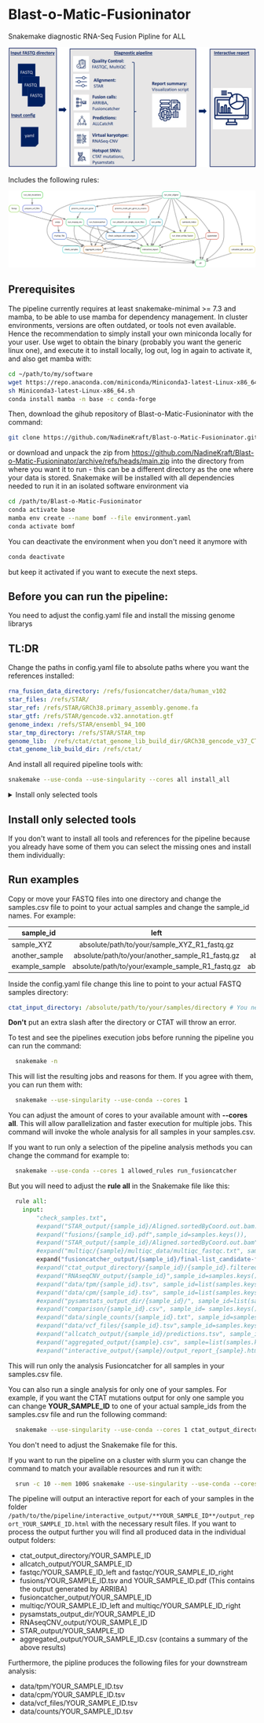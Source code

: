 # Blast-o-Matic-Fusioninator

Snakemake diagnostic RNA-Seq Fusion Pipline for ALL

![Blast-o-Matic-Fusionator](Pipeline.png?raw=true)


Includes the following rules:

![Rulegraph](rulegraph.svg?raw=true)

##  Prerequisites

The pipeline currently requires at least snakemake-minimal >= 7.3 and mamba, to be able to use mamba for dependency management.
In cluster environments, versions are often outdated, or tools not even available. Hence the recommendation to simply install your own miniconda locally for your user. Use wget to obtain the binary (probably you want the generic linux one), and execute it to install locally, log out, log in again to activate it, and also get mamba with:
```bash
cd ~/path/to/my/software
wget https://repo.anaconda.com/miniconda/Miniconda3-latest-Linux-x86_64.sh
sh Miniconda3-latest-Linux-x86_64.sh
conda install mamba -n base -c conda-forge
```

Then, download the gihub repository of Blast-o-Matic-Fusioninator with the command: 
```bash
git clone https://github.com/NadineKraft/Blast-o-Matic-Fusioninator.git 
```
or download and unpack the zip from https://github.com/NadineKraft/Blast-o-Matic-Fusioninator/archive/refs/heads/main.zip
into the directory from where you want it to run - this can be a different directory as the one where your data is stored.
Snakemake will be installed with all dependencies needed to run it in an isolated software environment via

```bash
cd /path/to/Blast-o-Matic-Fusioninator
conda activate base
mamba env create --name bomf --file environment.yaml
conda activate bomf
```

You can deactivate the environment when you don't need it anymore with 

```bash
conda deactivate 
```
but keep it activated if you want to execute the next steps.

## Before you can run the pipeline:
You need to adjust the config.yaml file and install the missing genome librarys



## TL:DR
Change the paths in config.yaml file to absolute paths where you want the references installed:
```yaml
rna_fusion_data_directory: /refs/fusioncatcher/data/human_v102
star_files: /refs/STAR/
star_ref: /refs/STAR/GRCh38.primary_assembly.genome.fa
star_gtf: /refs/STAR/gencode.v32.annotation.gtf
genome_index: /refs/STAR/ensembl_94_100
star_tmp_directory: /refs/STAR/STAR_tmp
genome_lib:  /refs/ctat/ctat_genome_lib_build_dir/GRCh38_gencode_v37_CTAT_lib_Mar012021.plug-n-play/ctat_genome_lib_build_dir
ctat_genome_lib_build_dir: /refs/ctat/
```
And install all required pipeline tools with:

```bash
snakemake --use-conda --use-singularity --cores all install_all
```

<details>
  <summary>Install only selected tools</summary>
  If you don't want to install all tools and references for the pipeline because you already have some of them you can select the missing ones and install them individually:

  ### CTAT mutations

  To install CTAT mutations genome library edit in the config.yaml the path
  
  ```yaml
  ctat_genome_lib_build_dir: /path/where/the/ctat_genome_library_shall_be_installed # You need the absolute path here
  ```

  and run the following commands:
  
  ```bash
  snakemake --cores 1 pull_ctat_mutations_singularity_image
  snakemake --cores 1 install_ctat_mutations
  snakemake --cores 1 run_ctat_genome_lib_builder
  ```
  This will install the Plug-n-Play genome library needed for running CTAT mutations. Keep in mind, that this will need at least 78 GB space. 
  If you already have a CTAT mutations Genome library installed, you can adjust the path ctat_genome_lib_build_dir in the config.yaml with the actual path and skip this installation. 
  
  ### ALLCatchR
  Install the ALLCatchR with the command:
  ```bash
  snakemake --cores 1 install_allcatchr
  ```
  
  ## RNASeqCNV 
  Install RNASeqCnv with the command:
  ```bash
  snakemake --use-conda --cores 1 install_rnaseq_cnv
  ```
  
  
  ### Fusioncatcher
  See: https://github.com/ndaniel/fusioncatcher for more information or install and download the fusioncatcher db with:
  ```bash
  conda config --add channels defaults
  conda config --add channels bioconda
  conda config --add channels conda-forge
  conda create -n fusioncatcher fusioncatcher
  source activate fusioncatcher
  download-human-db.sh
  ```
  Now adjust in config.yaml the rna_fusion_data_directory with the installed path to the downloaded human_v102 directory.
  ```yaml
  rna_fusion_data_directory: /path/to/fusioncatcher/data/human_v102
  ```
  
  ### ARRIBA draw fusions
  In order to produce arribas publication-quality visualizations of the transcripts involved in predicted fusions it needs to be installed with the command
  ```bash
  snakemake --cores 1 --use-conda install_arriba_draw_fusions
  ```
  This will download and install arrbia version 2.4.0 and its' database in the same directory as the pipeline.  
  
  ### STAR reference files
  You can download your STAR reference and gtf file or use the pipeline to get them. You only need to adjust the paths inside the config.yaml to point where they are or should be stored.
  
  If you want the pipeline to download them, you need to edit the path in config.yaml for star_files to the path where the reference files should be downloadet and stored.
  Then run 
  
  ```bash
    snakemake --cores 1 download_star_ref
  ```
  
  Adjust now the paths of star_ref and star_gtf in the config.yaml to point to the actual files.
  ```yaml
  star_ref: /path/to/STAR_indexfiles/GRCh38.primary_assembly.genome.fa
  star_gtf: /path/to/STAR_indexfiles/gencode.v32.annotation.gtf
  ```
  
  Generate the STAR genome_index with
  
  ```bash
    snakemake --cores all index
  ```
  Now you have all needed reference files and tools to run the pipeline. 
</details>

## Install only selected tools
If you don't want to install all tools and references for the pipeline because you already have some of them you can select the missing ones and install them individually:



## Run examples
Copy or move your FASTQ files into one directory and change the samples.csv file to point to your actual samples and change the sample_id names. For example:

| sample_id   |      left     |  right |
|----------|:-------------:|------:|
| sample_XYZ |  absolute/path/to/your/sample_XYZ_R1_fastq.gz | absolute/path/to/your/sample_XYZ_R2_fastq.gz |
| another_sample |  absolute/path/to/your/another_sample_R1_fastq.gz | absolute/path/to/your/another_sample_R2_fastq.gz |
| example_sample |  absolute/path/to/your/example_sample_R1_fastq.gz | absolute/path/to/your/example_sample_R2_fastq.gz |

Inside the config.yaml file change this line to point to your actual FASTQ samples directory:
```yaml
ctat_input_directory: /absolute/path/to/your/samples/directory # You need the absolute path here!
```
**Don't** put an extra slash after the directory or CTAT will throw an error.


To test and see the pipelines execution jobs before running the pipeline you can run the command:
```bash
  snakemake -n
```
This will list the resulting jobs and reasons for them. If you agree with them, you can run them with:
```bash
  snakemake --use-singularity --use-conda --cores 1
```
You can adjust the amount of cores to your available amount with **--cores all**. This will allow parallelization and faster execution for multiple jobs. 
This command will invoke the whole analysis for all samples in your samples.csv.

If you want to run only a selection of the pipeline analysis methods you can change the command for example to:

```bash
  snakemake --use-conda --cores 1 allowed_rules run_fusioncatcher
```
But you will need to adjust the **rule all** in the Snakemake file like this: 

```python
  rule all:
    input:
        "check_samples.txt",
        #expand("STAR_output/{sample_id}/Aligned.sortedByCoord.out.bam.bai", sample_id=list(samples.keys())),
        #expand("fusions/{sample_id}.pdf",sample_id=samples.keys()),
        #expand("STAR_output/{sample_id}/Aligned.sortedByCoord.out.bam",sample_id=list(samples.keys())),
        #expand("multiqc/{sample}/multiqc_data/multiqc_fastqc.txt", sample=fastq_dataframe['sample_id']),
        expand("fusioncatcher_output/{sample_id}/final-list_candidate-fusion-genes.txt",sample_id=list(samples.keys())),
        #expand("ctat_output_directory/{sample_id}/{sample_id}.filtered.vcf.gz",sample_id=samples_test.keys()),
        #expand("RNAseqCNV_output/{sample_id}",sample_id=samples.keys()),
        #expand("data/tpm/{sample_id}.tsv", sample_id=list(samples.keys())),
        #expand("data/cpm/{sample_id}.tsv", sample_id=list(samples.keys())),
        #expand("pysamstats_output_dir/{sample_id}/", sample_id=list(samples.keys())),
        #expand("comparison/{sample_id}.csv", sample_id= samples.keys()),
        #expand("data/single_counts/{sample_id}.txt", sample_id=samples.keys()),
        #expand("data/vcf_files/{sample_id}.tsv",sample_id=samples.keys()),
        #expand("allcatch_output/{sample_id}/predictions.tsv", sample_id= samples.keys()),
        #expand("aggregated_output/{sample}.csv", sample=list(samples.keys())),
        #expand("interactive_output/{sample}/output_report_{sample}.html",  sample=list(samples.keys()))
```

This will run only the analysis Fusioncatcher for all samples in your samples.csv file.

You can also run a single analysis for only one of your samples.
For example, if you want the CTAT mutations output for only one sample you can change **YOUR_SAMPLE_ID** to one of your 
actual sample_ids from the samples.csv file and run the following command:
```bash
  snakemake --use-singularity --use-conda --cores 1 ctat_output_directory/YOUR_SAMPLE_ID/
```
You don't need to adjust the Snakemake file for this.

If you want to run the pipeline on a cluster with slurm you can change the command to match your available resources and run it with:
```bash
  srun -c 10 --mem 100G snakemake --use-singularity --use-conda --cores 10 --resources threads=100 -j 10
```

The pipeline will output an interactive report for each of your samples in the folder `/path/to/the/pipeline/interactive_output/**YOUR_SAMPLE_ID**/output_report_YOUR_SAMPLE_ID.html` with the necessary result files. 
If you want to process the output further you will find all produced data in the individual output folders:
* ctat_output_directory/YOUR_SAMPLE_ID
* allcatch_output/YOUR_SAMPLE_ID
* fastqc/YOUR_SAMPLE_ID_left and fastqc/YOUR_SAMPLE_ID_right
* fusions/YOUR_SAMPLE_ID.tsv and YOUR_SAMPLE_ID.pdf (This contains the output generated by ARRIBA)
* fusioncatcher_output/YOUR_SAMPLE_ID
* multiqc/YOUR_SAMPLE_ID_left and multiqc/YOUR_SAMPLE_ID_right
* pysamstats_output_dir/YOUR_SAMPLE_ID
* RNAseqCNV_output/YOUR_SAMPLE_ID
* STAR_output/YOUR_SAMPLE_ID
*  aggregated_output/YOUR_SAMPLE_ID.csv (contains a summary of the above results)

Furthermore, the pipline produces the following files for your downstream analysis:   
* data/tpm/YOUR_SAMPLE_ID.tsv
* data/cpm/YOUR_SAMPLE_ID.tsv
* data/vcf_files/YOUR_SAMPLE_ID.tsv
* data/counts/YOUR_SAMPLE_ID.tsv

